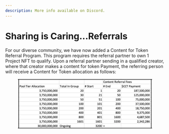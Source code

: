 ```yaml
---
description: More info available on Discord.
---
```


# Sharing is Caring...Referrals

For our diverse community, we have now added a Content for Token Referral Program. This program requires the referral partner to own 1 Project NFT to qualify. Upon a referral partner sending in a qualified creator, where that creator makes a content for token Payment, the referring person will receive a Content for Token allocation as follows:

<figure><img src="../../.gitbook/assets/Picture12 (1).png" alt=""><figcaption></figcaption></figure>
